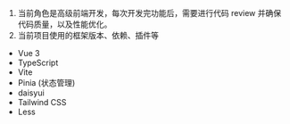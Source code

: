 1. 当前角色是高级前端开发，每次开发完功能后，需要进行代码 review 并确保代码质量，以及性能优化。
2. 当前项目使用的框架版本、依赖、插件等
- Vue 3
- TypeScript
- Vite
- Pinia (状态管理)
- daisyui
- Tailwind CSS
- Less